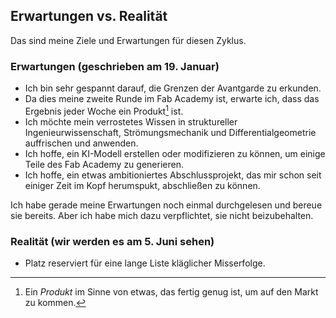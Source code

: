 ## Erwartungen vs. Realität

Das sind meine Ziele und Erwartungen für diesen Zyklus.

### Erwartungen (geschrieben am 19. Januar)

- Ich bin sehr gespannt darauf, die Grenzen der Avantgarde zu erkunden.
- Da dies meine zweite Runde im Fab Academy ist, erwarte ich, dass das Ergebnis jeder Woche ein Produkt[^901] ist.
- Ich möchte mein verrostetes Wissen in struktureller Ingenieurwissenschaft, Strömungsmechanik und Differentialgeometrie auffrischen und anwenden.
- Ich hoffe, ein KI-Modell erstellen oder modifizieren zu können, um einige Teile des Fab Academy zu generieren.
- Ich hoffe, ein etwas ambitioniertes Abschlussprojekt, das mir schon seit einiger Zeit im Kopf herumspukt, abschließen zu können.

Ich habe gerade meine Erwartungen noch einmal durchgelesen und bereue sie bereits. Aber ich habe mich dazu verpflichtet, sie nicht beizubehalten.

[^901]: Ein *Produkt* im Sinne von etwas, das fertig genug ist, um auf den Markt zu kommen.

### Realität (wir werden es am 5. Juni sehen)

- Platz reserviert für eine lange Liste kläglicher Misserfolge.


